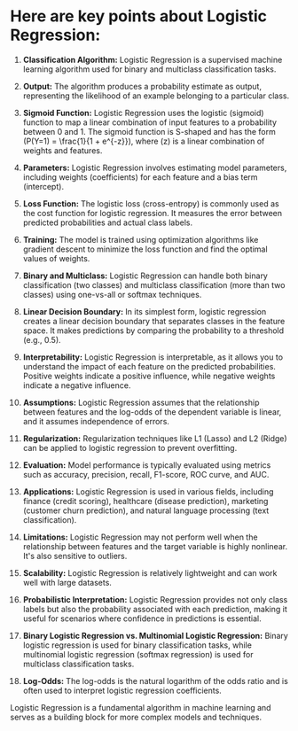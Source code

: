 # Here are key points about Logistic Regression:

1. **Classification Algorithm:** Logistic Regression is a supervised machine learning algorithm used for binary and multiclass classification tasks.

2. **Output:** The algorithm produces a probability estimate as output, representing the likelihood of an example belonging to a particular class.

3. **Sigmoid Function:** Logistic Regression uses the logistic (sigmoid) function to map a linear combination of input features to a probability between 0 and 1. The sigmoid function is S-shaped and has the form \(P(Y=1) = \frac{1}{1 + e^{-z}}\), where \(z\) is a linear combination of weights and features.

4. **Parameters:** Logistic Regression involves estimating model parameters, including weights (coefficients) for each feature and a bias term (intercept).

5. **Loss Function:** The logistic loss (cross-entropy) is commonly used as the cost function for logistic regression. It measures the error between predicted probabilities and actual class labels.

6. **Training:** The model is trained using optimization algorithms like gradient descent to minimize the loss function and find the optimal values of weights.

7. **Binary and Multiclass:** Logistic Regression can handle both binary classification (two classes) and multiclass classification (more than two classes) using one-vs-all or softmax techniques.

8. **Linear Decision Boundary:** In its simplest form, logistic regression creates a linear decision boundary that separates classes in the feature space. It makes predictions by comparing the probability to a threshold (e.g., 0.5).

9. **Interpretability:** Logistic Regression is interpretable, as it allows you to understand the impact of each feature on the predicted probabilities. Positive weights indicate a positive influence, while negative weights indicate a negative influence.

10. **Assumptions:** Logistic Regression assumes that the relationship between features and the log-odds of the dependent variable is linear, and it assumes independence of errors.

11. **Regularization:** Regularization techniques like L1 (Lasso) and L2 (Ridge) can be applied to logistic regression to prevent overfitting.

12. **Evaluation:** Model performance is typically evaluated using metrics such as accuracy, precision, recall, F1-score, ROC curve, and AUC.

13. **Applications:** Logistic Regression is used in various fields, including finance (credit scoring), healthcare (disease prediction), marketing (customer churn prediction), and natural language processing (text classification).

14. **Limitations:** Logistic Regression may not perform well when the relationship between features and the target variable is highly nonlinear. It's also sensitive to outliers.

15. **Scalability:** Logistic Regression is relatively lightweight and can work well with large datasets.

16. **Probabilistic Interpretation:** Logistic Regression provides not only class labels but also the probability associated with each prediction, making it useful for scenarios where confidence in predictions is essential.

17. **Binary Logistic Regression vs. Multinomial Logistic Regression:** Binary logistic regression is used for binary classification tasks, while multinomial logistic regression (softmax regression) is used for multiclass classification tasks.

18. **Log-Odds:** The log-odds is the natural logarithm of the odds ratio and is often used to interpret logistic regression coefficients.

Logistic Regression is a fundamental algorithm in machine learning and serves as a building block for more complex models and techniques.
